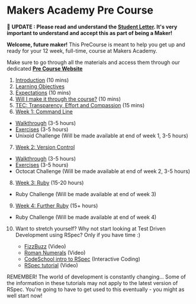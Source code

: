 # Makers Academy Pre Course

<!---For April 2015 cohort-->
:bell: **UPDATE : Please read and understand the [Student Letter](student_letter.md). It's very important to understand and accept this as part of being a Maker!**

**Welcome, future maker!** This PreCourse is meant to help you get up and ready for your 12 week, full-time, course at Makers Academy.

Make sure to go through all the materials and access them through our dedicated **[Pre Course Website](http://precourse.makersacademy.com/)**

1. [Introduction](introduction.md) (10 mins)
2. [Learning Objectives](learning_objectives.md)
3. [Expectations](you.md) (10 mins)
4. [Will I make it through the course?](success.md) (10 mins)
5. [TEC: Transparency, Effort and Compassion](tec.md) (15 mins)
6. [Week 1: Command Line](command_line.md)
  - [Walkthrough](/pills/command_line.md) (3-5 hours)
  - [Exercises](/exercises/command_line_exercises.md) (3-5 hours)
  - Unixoid Challenge (Will be made available at end of week 1, 3-5 hours)
7. [Week 2: Version Control](version_control.md)
  - [Walkthrough](/pills/git.md) (3-5 hours)
  - [Exercises](/exercises/git_exercises.md) (3-5 hours)
  - Octocat Challenge (Will be made available at end of week 2, 3-5 hours)
8. [Week 3: Ruby](ruby.md) (15-20 hours)
  - Ruby Challenge (Will be made available at end of week 3)
9. [Week 4: Further Ruby](ruby.md) (15+ hours)
  - Ruby Challenge (Will be made available at end of week 4)
10. Want to stretch yourself? Why not start looking at Test Driven Development using RSpec? Only if you have time :)

    - [FizzBuzz](https://www.youtube.com/watch?v=CHTep2zQVAc) (Video)
    - [Roman Numerals](https://www.youtube.com/watch?v=b0A6OKHtez4) (Video)
    - [CodeSchool intro to RSpec](http://rspec.codeschool.com/levels/1) (Interactive Coding)
    - [RSpec tutorial](https://www.youtube.com/watch?v=JhR9Ib1Ylb8&feature=relmfu) (Video)

REMEMBER! The world of development is constantly changing... Some of the information in these tutorials may not apply to the latest version of RSpec. You're going to have to get used to this eventually - you might as well start now!
